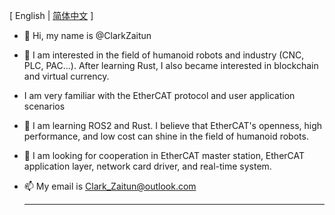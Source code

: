 \[ English | [简体中文](README_zh.md) \]

- 👋 Hi, my name is @ClarkZaitun
- 👀 I am interested in the field of humanoid robots and industry (CNC, PLC, PAC...). After learning Rust, I also became interested in blockchain and virtual currency.
- I am very familiar with the EtherCAT protocol and user application scenarios
- 🌱 I am learning ROS2 and Rust. I believe that EtherCAT's openness, high performance, and low cost can shine in the field of humanoid robots.
- 💞️ I am looking for cooperation in EtherCAT master station, EtherCAT application layer, network card driver, and real-time system.
- 📫 My email is Clark_Zaitun@outlook.com

  ------------------------------------------------------------------------------------


<!---
ClarkZaitun/ClarkZaitun is a ✨ special ✨ repository because its `README.md` (this file) appears on your GitHub profile.
You can click the Preview link to take a look at your changes.
--->
